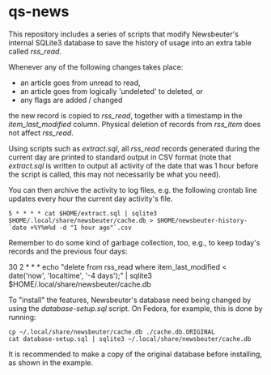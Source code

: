 qs-news
=======

This repository includes a series of scripts that modify Newsbeuter's internal SQLite3 database to save the history of usage into an extra table called _rss_read_.

Whenever any of the following changes takes place:

- an article goes from unread to read,
- an article goes from logically 'undeleted' to deleted, or
- any flags are added / changed

the new record is copied to _rss_read_, together with a timestamp in the _item_last_modified_ column. Physical deletion of records from _rss_item_ does not affect _rss_read_.

Using scripts such as _extract.sql_, all _rss_read_ records generated during the current day are printed to standard output in CSV format (note that _extract.sql_ is written to output all activity of the date that was 1 hour before the script is called, this may not necessarily be what you need).

You can then archive the activity to log files, e.g. the following crontab line updates every hour the current day activity's file.

    5 * * * * cat $HOME/extract.sql | sqlite3 $HOME/.local/share/newsbeuter/cache.db > $HOME/newsbeuter-history-`date +%Y%m%d -d "1 hour ago"`.csv

Remember to do some kind of garbage collection, too, e.g., to keep today's records and the previous four days:

   30 2 * * * echo "delete from rss_read where item_last_modified < date('now', 'localtime', '-4 days');" | sqlite3 $HOME/.local/share/newsbeuter/cache.db    

To "install" the features, Newsbeuter's database need being changed by using the _database-setup.sql_ script. On Fedora, for example, this is done by running:

    cp ~/.local/share/newsbeuter/cache.db ./cache.db.ORIGINAL
    cat database-setup.sql | sqlite3 ~/.local/share/newsbeuter/cache.db

It is recommended to make a copy of the original database before installing, as shown in the example.
